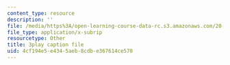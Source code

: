 ```yaml
---
content_type: resource
description: ''
file: /media/https%3A/open-learning-course-data-rc.s3.amazonaws.com/20-219-becoming-the-next-bill-nye-writing-and-hosting-the-educational-show-january-iap-2015/4cf194e5e4345aeb8cdbe367614ce570_ViSVJJoo7nE.vtt
file_type: application/x-subrip
resourcetype: Other
title: 3play caption file
uid: 4cf194e5-e434-5aeb-8cdb-e367614ce570
---
```

